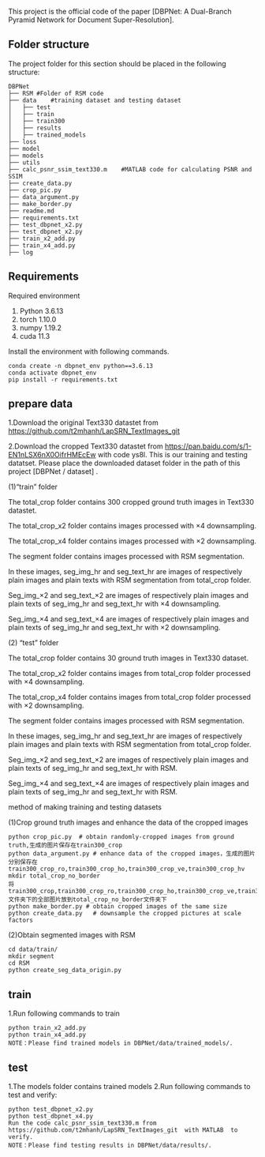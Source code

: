 This project is the official code of the paper [DBPNet: A Dual-Branch Pyramid Network for Document Super-Resolution].

## Folder structure

The project folder for this section should be placed in the following structure:

```
DBPNet
├── RSM	#Folder of RSM code
├── data	#training dataset and testing dataset
│   ├── test 
│   ├── train 
│   ├── train300
│   ├── results
│   ├── trained_models
├── loss	
├── model	
├── models	
├── utils	
├── calc_psnr_ssim_text330.m	#MATLAB code for calculating PSNR and SSIM
├── create_data.py
├── crop_pic.py	
├── data_argument.py
├── make_border.py
├── readme.md
├── requirements.txt
├── test_dbpnet_x2.py	
├── test_dbpnet_x2.py	
├── train_x2_add.py 	
├── train_x4_add.py 	
├── log		  
```

## Requirements

Required environment

1. Python 3.6.13
2. torch 1.10.0
3. numpy 1.19.2
4. cuda 11.3

Install the environment with following commands.

```
conda create -n dbpnet_env python==3.6.13
conda activate dbpnet_env
pip install -r requirements.txt
```

## prepare data

1.Download the original Text330 datastet from https://github.com/t2mhanh/LapSRN_TextImages_git

2.Download the cropped Text330 datastet from https://pan.baidu.com/s/1-EN1nLSX6nX0OifrHMEcEw with code ys8l. This is our
training and testing datatset. Please place the downloaded dataset folder in the path of this project [DBPNet / dataset]
.

(1)“train” folder

The total_crop folder contains 300 cropped ground truth images in Text330 datastet.

The total_crop_x2 folder contains images processed with ×4 downsampling.

The total_crop_x4 folder contains images processed with ×2 downsampling.

The segment folder contains images processed with RSM segmentation.

In these images, seg_img_hr and seg_text_hr are images of respectively plain images and plain texts with RSM
segmentation from total_crop folder.

Seg_img_×2 and seg_text_×2 are images of respectively plain images and plain texts of seg_img_hr and seg_text_hr with ×4
downsampling.

Seg_img_×4 and seg_text_×4 are images of respectively plain images and plain texts of seg_img_hr and seg_text_hr with ×2
downsampling.

(2) “test” folder

The total_crop folder contains 30 ground truth images in Text330 dataset.

The total_crop_x2 folder contains images from total_crop folder processed with ×4 downsampling.

The total_crop_x4 folder contains images from total_crop folder processed with ×2 downsampling.

The segment folder contains images processed with RSM segmentation.

In these images, seg_img_hr and seg_text_hr are images of respectively plain images and plain texts with RSM
segmentation from total_crop folder.

Seg_img_×2 and seg_text_×2 are images of respectively plain images and plain texts of seg_img_hr and seg_text_hr with
RSM.

Seg_img_×4 and seg_text_×4 are images of respectively plain images and plain texts of seg_img_hr and seg_text_hr with
RSM.

method of making training and testing datasets

(1)Crop ground truth images and enhance the data of the cropped images

```
python crop_pic.py  # obtain randomly-cropped images from ground truth,生成的图片保存在train300_crop
python data_argument.py # enhance data of the cropped images，生成的图片分别保存在train300_crop_ro,train300_crop_ho,train300_crop_ve,train300_crop_hv
mkdir total_crop_no_border
将train300_crop,train300_crop_ro,train300_crop_ho,train300_crop_ve,train300_crop_hv文件夹下的全部图片放到total_crop_no_border文件夹下
python make_border.py # obtain cropped images of the same size
python create_data.py   # downsample the cropped pictures at scale factors
```

(2)Obtain segmented images with RSM

```
cd data/train/ 
mkdir segment
cd RSM
python create_seg_data_origin.py
```

## train

1.Run following commands to train

```
python train_x2_add.py
python train_x4_add.py
NOTE：Please find trained models in DBPNet/data/trained_models/.
```

## test

1.The models folder contains trained models 2.Run following commands to test and verify:

```
python test_dbpnet_x2.py  
python test_dbpnet_x4.py  
Run the code calc_psnr_ssim_text330.m from https://github.com/t2mhanh/LapSRN_TextImages_git  with MATLAB  to verify.
NOTE：Please find testing results in DBPNet/data/results/.
```


